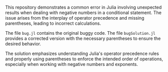 This repository demonstrates a common error in Julia involving unexpected results when dealing with negative numbers in a conditional statement. The issue arises from the interplay of operator precedence and missing parentheses, leading to incorrect calculations.

The file `bug.jl` contains the original buggy code. The file `bugSolution.jl` provides a corrected version with the necessary parentheses to ensure the desired behavior.

The solution emphasizes understanding Julia's operator precedence rules and properly using parentheses to enforce the intended order of operations, especially when working with negative numbers and exponents.